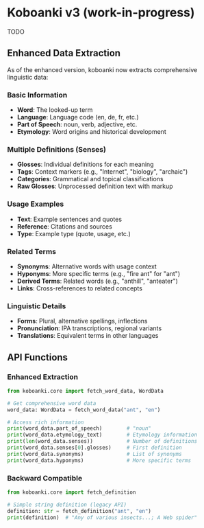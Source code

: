 # Koboanki v3 (work-in-progress)

TODO

## Enhanced Data Extraction

As of the enhanced version, koboanki now extracts comprehensive linguistic data:

### Basic Information
- **Word**: The looked-up term
- **Language**: Language code (en, de, fr, etc.)
- **Part of Speech**: noun, verb, adjective, etc.
- **Etymology**: Word origins and historical development

### Multiple Definitions (Senses)
- **Glosses**: Individual definitions for each meaning
- **Tags**: Context markers (e.g., "Internet", "biology", "archaic")
- **Categories**: Grammatical and topical classifications
- **Raw Glosses**: Unprocessed definition text with markup

### Usage Examples
- **Text**: Example sentences and quotes
- **Reference**: Citations and sources
- **Type**: Example type (quote, usage, etc.)

### Related Terms
- **Synonyms**: Alternative words with usage context
- **Hyponyms**: More specific terms (e.g., "fire ant" for "ant")
- **Derived Terms**: Related words (e.g., "anthill", "anteater")
- **Links**: Cross-references to related concepts

### Linguistic Details
- **Forms**: Plural, alternative spellings, inflections
- **Pronunciation**: IPA transcriptions, regional variants
- **Translations**: Equivalent terms in other languages

## API Functions

### Enhanced Extraction
```python
from koboanki.core import fetch_word_data, WordData

# Get comprehensive word data
word_data: WordData = fetch_word_data("ant", "en")

# Access rich information
print(word_data.part_of_speech)        # "noun"
print(word_data.etymology_text)        # Etymology information
print(len(word_data.senses))           # Number of definitions
print(word_data.senses[0].glosses)     # First definition
print(word_data.synonyms)              # List of synonyms
print(word_data.hyponyms)              # More specific terms
```

### Backward Compatible
```python
from koboanki.core import fetch_definition

# Simple string definition (legacy API)
definition: str = fetch_definition("ant", "en")
print(definition)  # "Any of various insects...; A Web spider"
```

